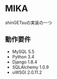 MIKA
================

shinGETsuの実装の一つ

動作要件
----------------
 * MySQL 5.5
 * Python 3.4
 * Django 1.8.4
 * SQLAlchemy 1.0.9
 * uWSGI 2.0.11.2

